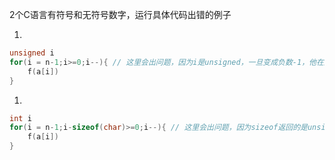 2个C语言有符号和无符号数字，运行具体代码出错的例子

1. 

```c
unsigned i
for(i = n-1;i>=0;i--){ // 这里会出问题，因为i是unsigned，一旦变成负数-1，他在比较的时候将会是UMAX，将会得不到结果的同时，导致循环次数爆表最后内存溢出
	f(a[i])
}
```

1. 

```c
int i
for(i = n-1;i-sizeof(char)>=0;i--){ // 这里会出问题，因为sizeof返回的是unsigned，表达式里面有unsigned的值，整个表达式将都会变成unsigned的值，将会出类似上面那样的问题
	f(a[i])
}
```

